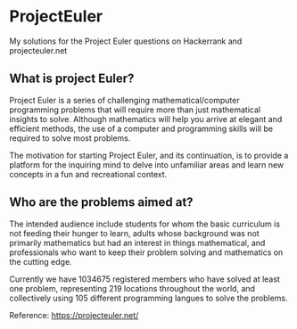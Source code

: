 # ProjectEuler
My solutions for the Project Euler questions on Hackerrank and projecteuler.net


## What is project Euler?

Project Euler is a series of challenging mathematical/computer programming problems that will require more than just mathematical insights to solve. Although mathematics will help you arrive at elegant and efficient methods, the use of a computer and programming skills will be required to solve most problems.

The motivation for starting Project Euler, and its continuation, is to provide a platform for the inquiring mind to delve into unfamiliar areas and learn new concepts in a fun and recreational context.

## Who are the problems aimed at?

The intended audience include students for whom the basic curriculum is not feeding their hunger to learn, adults whose background was not primarily mathematics but had an interest in things mathematical, and professionals who want to keep their problem solving and mathematics on the cutting edge.

Currently we have 1034675 registered members who have solved at least one problem, representing 219 locations throughout the world, and collectively using 105 different programming langues to solve the problems.


Reference: https://projecteuler.net/
